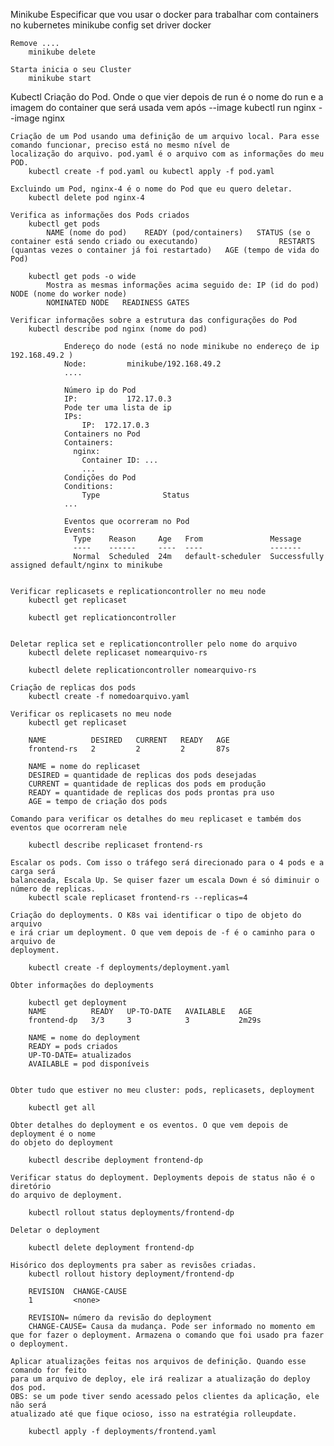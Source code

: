 Minikube
	Especificar que vou usar o docker para trabalhar com containers no kubernetes
		minikube config set driver docker
		
	Remove ....
		minikube delete 
		
	Starta inicia o seu Cluster
		minikube start 
		
Kubectl 
	Criação do Pod. Onde o que vier depois de run é o nome do run e a imagem do container que será usada vem após --image
		kubectl run nginx --image nginx
	
	Criação de um Pod usando uma definição de um arquivo local. Para esse comando funcionar, preciso está no mesmo nível de 		  localização do arquivo. pod.yaml é o arquivo com as informações do meu POD. 
		kubectl create -f pod.yaml ou kubectl apply -f pod.yaml 
	
	Excluindo um Pod, nginx-4 é o nome do Pod que eu quero deletar.  
		kubectl delete pod nginx-4
	
	Verifica as informações dos Pods criados
		kubectl get pods
			NAME (nome do pod)    READY (pod/containers)   STATUS (se o container está sendo criado ou executando)    				RESTARTS (quantas vezes o container já foi restartado)   AGE (tempo de vida do Pod)
			
		kubectl get pods -o wide
			Mostra as mesmas informações acima seguido de: IP (id do pod)           NODE (nome do worker node)       
			NOMINATED NODE   READINESS GATES
	
	Verificar informações sobre a estrutura das configurações do Pod
		kubectl describe pod nginx (nome do pod)
		
				Endereço do node (está no node minikube no endereço de ip 192.168.49.2 )
				Node:         minikube/192.168.49.2
				....
				
				Número ip do Pod
				IP:           172.17.0.3
				Pode ter uma lista de ip
				IPs:
  					IP:  172.17.0.3
  				Containers no Pod
  				Containers:
				  nginx:
				    Container ID: ...
				    ...
				Condições do Pod
				Conditions:
  				    Type              Status
  				...
  				
  				Eventos que ocorreram no Pod
				Events:
				  Type    Reason     Age   From               Message
				  ----    ------     ----  ----               -------
				  Normal  Scheduled  24m   default-scheduler  Successfully assigned default/nginx to minikube

	
	Verificar replicasets e replicationcontroller no meu node
        kubectl get replicaset 

        kubectl get replicationcontroller    	


    Deletar replica set e replicationcontroller pelo nome do arquivo
        kubectl delete replicaset nomearquivo-rs 

        kubectl delete replicationcontroller nomearquivo-rs 

    Criação de replicas dos pods
        kubectl create -f nomedoarquivo.yaml

    Verificar os replicasets no meu node
        kubectl get replicaset
        
        NAME          DESIRED   CURRENT   READY   AGE
        frontend-rs   2         2         2       87s

        NAME = nome do replicaset
        DESIRED = quantidade de replicas dos pods desejadas
        CURRENT = quantidade de replicas dos pods em produção
        READY = quantidade de replicas dos pods prontas pra uso
        AGE = tempo de criação dos pods

	Comando para verificar os detalhes do meu replicaset e também dos eventos que ocorreram nele

		kubectl describe replicaset frontend-rs

	Escalar os pods. Com isso o tráfego será direcionado para o 4 pods e a carga será 
	balanceada, Escala Up. Se quiser fazer um escala Down é só diminuir o número de replicas. 
		kubectl scale replicaset frontend-rs --replicas=4

	Criação do deployments. O K8s vai identificar o tipo de objeto do arquivo 
	e irá criar um deployment. O que vem depois de -f é o caminho para o arquivo de 
	deployment.

		kubectl create -f deployments/deployment.yaml 

	Obter informações do deployments	

		kubectl get deployment
		NAME          READY   UP-TO-DATE   AVAILABLE   AGE
		frontend-dp   3/3     3            3           2m29s

		NAME = nome do deployment
		READY = pods criados
		UP-TO-DATE= atualizados
		AVAILABLE = pod disponíveis


	Obter tudo que estiver no meu cluster: pods, replicasets, deployment
		
		kubectl get all

	Obter detalhes do deployment e os eventos. O que vem depois de deployment é o nome 
	do objeto do deployment

		kubectl describe deployment frontend-dp

	Verificar status do deployment. Deployments depois de status não é o diretório
	do arquivo de deployment.

		kubectl rollout status deployments/frontend-dp

	Deletar o deployment

		kubectl delete deployment frontend-dp

	Hisórico dos deployments pra saber as revisões criadas. 
		kubectl rollout history deployment/frontend-dp

		REVISION  CHANGE-CAUSE
		1         <none>

		REVISION= número da revisão do deployment
		CHANGE-CAUSE= Causa da mudança. Pode ser informado no momento em que for fazer o deployment. Armazena o comando que foi usado pra fazer o deployment. 

	Aplicar atualizações feitas nos arquivos de definição. Quando esse comando for feito
	para um arquivo de deploy, ele irá realizar a atualização do deploy dos pod. 
	OBS: se um pode tiver sendo acessado pelos clientes da aplicação, ele não será 
	atualizado até que fique ocioso, isso na estratégia rolleupdate.

		kubectl apply -f deployments/frontend.yaml
